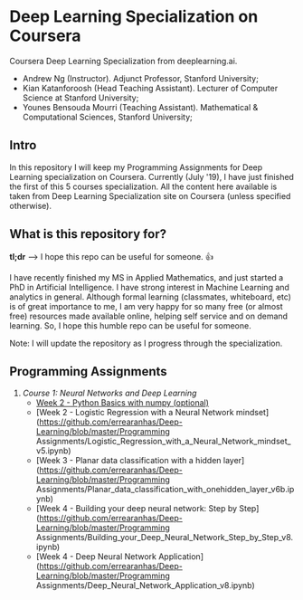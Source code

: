# Deep Learning Specialization on Coursera
Coursera Deep Learning Specialization from deeplearning.ai.
 * Andrew Ng (Instructor). Adjunct Professor, Stanford University;
 * Kian Katanforoosh (Head Teaching Assistant). Lecturer of Computer Science at Stanford University;
 * Younes Bensouda Mourri (Teaching Assistant). Mathematical & Computational Sciences, Stanford University;
 
## Intro
In this repository I will keep my Programming Assignments for Deep Learning specialization on Coursera. Currently (July '19), I have just finished the first of this 5 courses specialization. All the content here available is taken from Deep Learning Specialization site on Coursera (unless specified otherwise).

## What is this repository for?
**tl;dr** --> I hope this repo can be useful for someone. :+1:

I have recently finished my MS in Applied Mathematics, and just started a PhD in Artificial Intelligence. I have strong interest in Machine Learning and analytics in general. Although formal learning (classmates, whiteboard, etc) is of great importance to me, I am very happy for so many free (or almost free) resources made available online, helping self service and on demand learning. So, I hope this humble repo can be useful for someone.

Note: I will update the repository as I progress through the specialization.

## Programming Assignments

1. *Course 1: Neural Networks and Deep Learning*
	* [Week 2 - Python Basics with numpy (optional)](https://github.com/errearanhas/Deep-Learning/ProgrammingAssignments/Python_Basics_With_Numpy_v3.ipynb)
	* [Week 2 - Logistic Regression with a Neural Network mindset](https://github.com/errearanhas/Deep-Learning/blob/master/Programming Assignments/Logistic_Regression_with_a_Neural_Network_mindset_v5.ipynb)
	* [Week 3 - Planar data classification with a hidden layer](https://github.com/errearanhas/Deep-Learning/blob/master/Programming Assignments/Planar_data_classification_with_onehidden_layer_v6b.ipynb)
	* [Week 4 - Building your deep neural network: Step by Step](https://github.com/errearanhas/Deep-Learning/blob/master/Programming Assignments/Building_your_Deep_Neural_Network_Step_by_Step_v8.ipynb)
	* [Week 4 - Deep Neural Network Application](https://github.com/errearanhas/Deep-Learning/blob/master/Programming Assignments/Deep_Neural_Network_Application_v8.ipynb)
